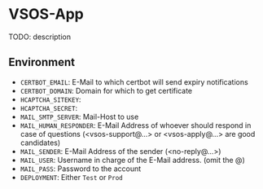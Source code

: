 # VSOS-App
TODO: description

## Environment
- `CERTBOT_EMAIL`: E-Mail to which certbot will send expiry notifications
- `CERTBOT_DOMAIN`: Domain for which to get certificate
- `HCAPTCHA_SITEKEY`: 
- `HCAPTCHA_SECRET`: 
- `MAIL_SMTP_SERVER`: Mail-Host to use
- `MAIL_HUMAN_RESPONDER`: E-Mail Address of whoever should respond in case of questions (<vsos-support@...> or <vsos-apply@...> are good candidates)
- `MAIL_SENDER`: E-Mail Address of the sender (<no-reply@...>)
- `MAIL_USER`: Username in charge of the E-Mail address. (omit the @)
- `MAIL_PASS`: Password to the account
- `DEPLOYMENT`: Either `Test` or `Prod`